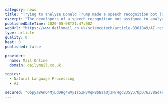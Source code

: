 ```yaml
---
category: news
title: "Trying to analyze Donald Trump made a speech recognition bot literally CRASH - and the only way to make it work properly was to strip out its grammar and syntax tools"
excerpt: "The developers of a speech recognition bot assigned to analyze the public statements of politicians hit a major stumbling block when it tried to make sense of Donald Trump."
publishedDateTime: 2020-05-08T21:47:00Z
webUrl: "https://www.dailymail.co.uk/sciencetech/article-8301849/AI-researcher-remove-basic-grammar-tools-software-understand-Donald-Trump.html"
type: article
quality: 0
heat: 0
published: false

provider:
  name: Mail Online
  domain: dailymail.co.uk

topics:
  - Natural Language Processing
  - AI

secured: "Obpya8AnQ4MjLdDHg4wVyIs5ZNvVqN8bNsaUjzN/4gd2JSyD7UpD76Zv8ad+ekW5Zm0tOnzj1gJYWvtSkfS8Wtp8vd0kXgKpaG+DMWYtCiuz9m1H9Ndu4PCM1Ctp7Cm/Z7wTT4F9yL2i/KTr3PlfO/N92iz2ModcF/cryi2YkeRopsI4zJI5E5ZkPFz9MywWa0wE0ScD5DJXyvR02YQ0pPPNNz0P7JnfHdY+kWAtJL0OURIHs08TATeHEAGXjHQEVpzkfUxYL+eQMa1kbVfLwNV67Pn1CRyog9drYc2vztGwdu/Fn1Xg3i8c+wU13U2OmB504Ov6g75kXfUPVQT3eqTItjYC2iCFDuFtU+DWEmyCO4lYx39iN7K7Vbs3EYrjFqh0ltNqQML+3kSHYTzmkyljjSQWDiMZ7UKhv90cocToOC3Nhaf3IOQWA0ALD6opK9h8ZWIJqY0q5JWvxmtmSn/9iUcMq5N+sYLNv3oP/c0=;6HtZiT+b3zpU0Q2yTei3yw=="
---
```



